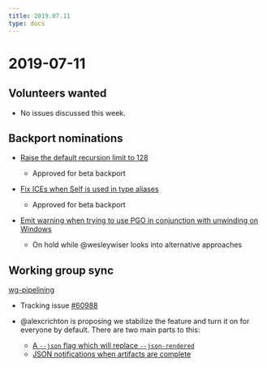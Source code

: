 ```yaml
---
title: 2019.07.11
type: docs
---
```

# 2019-07-11

## Volunteers wanted

- No issues discussed this week.

## Backport nominations

- [Raise the default recursion limit to 128](https://github.com/rust-lang/rust/pull/62450)
  - Approved for beta backport

- [Fix ICEs when Self is used in type aliases](https://github.com/rust-lang/rust/pull/62417)
  - Approved for beta backport
  
- [Emit warning when trying to use PGO in conjunction with unwinding on Windows](https://github.com/rust-lang/rust/pull/61853)
  - On hold while @wesleywiser looks into alternative approaches

## Working group sync

[wg-pipelining](https://github.com/rust-lang/compiler-team/blob/master/content/docs/working-groups/pipelining/_index.md)

- Tracking issue [#60988](https://github.com/rust-lang/rust/issues/60988)

- @alexcrichton is proposing we stabilize the feature and turn it on for everyone by default.
There are two main parts to this:
  - [A `--json` flag which will replace `--json-rendered`](https://github.com/rust-lang/rust/issues/60987#issuecomment-509310492)
  - [JSON notifications when artifacts are complete](https://github.com/rust-lang/rust/issues/60419#issuecomment-502228173)
